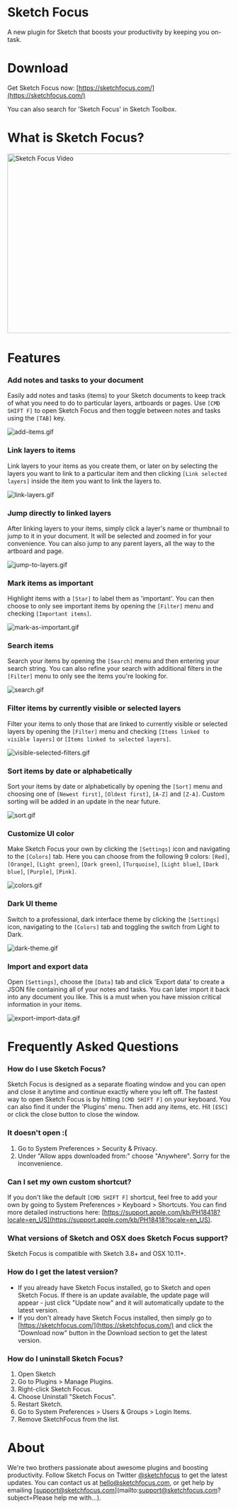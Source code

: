 # Sketch Focus
A new plugin for Sketch that boosts your productivity by keeping you on-task.

# Download

Get Sketch Focus now: [https://sketchfocus.com/](https://sketchfocus.com/)

You can also search for 'Sketch Focus' in Sketch Toolbox.

# What is Sketch Focus?

<a href="http://www.youtube.com/watch?feature=player_embedded&v=cwA1x1Ya-Zs
" target="_blank"><img src="https://github.com/lukasondrej/sketch-focus/raw/master/images/video-thumbnail.png" 
alt="Sketch Focus Video" width="720" height="405" border="0" /></a>

# Features
### Add notes and tasks to your document
Easily add notes and tasks (items) to your Sketch documents to keep track of what you need to do to particular layers, artboards or pages. Use `[CMD SHIFT F]` to open Sketch Focus and then toggle between notes and tasks using the `[TAB]` key.

![add-items.gif](https://github.com/lukasondrej/sketch-focus/raw/master/images/GIFs/add-items.gif)

### Link layers to items
Link layers to your items as you create them, or later on by selecting the layers you want to link to a particular item and then clicking `[Link selected layers]` inside the item you want to link the layers to.

![link-layers.gif](https://github.com/lukasondrej/sketch-focus/raw/master/images/GIFs/link-layers.gif)

### Jump directly to linked layers
After linking layers to your items, simply click a layer's name or thumbnail to jump to it in your document. It will be selected and zoomed in for your convenience. You can also jump to any parent layers, all the way to the artboard and page.

![jump-to-layers.gif](https://github.com/lukasondrej/sketch-focus/raw/master/images/GIFs/jump-to-layers.gif)

### Mark items as important
Highlight items with a `[Star]` to label them as 'important'. You can then choose to only see important items by opening the `[Filter]` menu and checking `[Important items]`.

![mark-as-important.gif](https://github.com/lukasondrej/sketch-focus/raw/master/images/GIFs/mark-as-important.gif)

### Search items
Search your items by opening the `[Search]` menu and then entering your search string. You can also refine your search with additional filters in the `[Filter]` menu to only see the items you're looking for.

![search.gif](https://github.com/lukasondrej/sketch-focus/raw/master/images/GIFs/search.gif)

### Filter items by currently visible or selected layers
Filter your items to only those that are linked to currently visible or selected layers by opening the `[Filter]` menu and checking `[Items linked to visible layers]` or `[Items linked to selected layers]`.

![visible-selected-filters.gif](https://github.com/lukasondrej/sketch-focus/raw/master/images/GIFs/visible-selected-filters.gif)

### Sort items by date or alphabetically
Sort your items by date or alphabetically by opening the `[Sort]` menu and choosing one of `[Newest first]`, `[Oldest first]`, `[A-Z]` and `[Z-A]`. Custom sorting will be added in an update in the near future.

![sort.gif](https://github.com/lukasondrej/sketch-focus/raw/master/images/GIFs/sort.gif)

### Customize UI color
Make Sketch Focus your own by clicking the `[Settings]` icon and navigating to the `[Colors]` tab. Here you can choose from the following 9 colors: `[Red]`, `[Orange]`, `[Light green]`, `[Dark green]`, `[Turquoise]`, `[Light blue]`, `[Dark blue]`, `[Purple]`, `[Pink]`.

![colors.gif](https://github.com/lukasondrej/sketch-focus/raw/master/images/GIFs/colors.gif)

### Dark UI theme
Switch to a professional, dark interface theme by clicking the `[Settings]` icon, navigating to the `[Colors]` tab and toggling the switch from Light to Dark.

![dark-theme.gif](https://github.com/lukasondrej/sketch-focus/raw/master/images/GIFs/dark-theme.gif)

### Import and export data
Open `[Settings]`, choose the `[Data]` tab and click 'Export data' to create a JSON file containing all of your notes and tasks. You can later import it back into any document you like. This is a must when you have mission critical information in your items.

![export-import-data.gif](https://github.com/lukasondrej/sketch-focus/raw/master/images/GIFs/export-import-data.gif)

# Frequently Asked Questions

### How do I use Sketch Focus?
Sketch Focus is designed as a separate floating window and you can open and close it anytime and continue exactly where you left off. The fastest way to open Sketch Focus is by hitting `[CMD SHIFT F]` on your keyboard. You can also find it under the 'Plugins' menu. Then add any items, etc. Hit `[ESC]` or click the close button to close the window.

### It doesn't open :(
1. Go to System Preferences > Security & Privacy.
2. Under "Allow apps downloaded from:" choose "Anywhere". Sorry for the inconvenience.

### Can I set my own custom shortcut?
If you don't like the default `[CMD SHIFT F]` shortcut, feel free to add your own by going to System Preferences > Keyboard > Shortcuts. You can find more detailed instructions here: [https://support.apple.com/kb/PH18418?locale=en_US](https://support.apple.com/kb/PH18418?locale=en_US).

### What versions of Sketch and OSX does Sketch Focus support?
Sketch Focus is compatible with Sketch 3.8+ and OSX 10.11+.

### How do I get the latest version?
+ If you already have Sketch Focus installed, go to Sketch and open Sketch Focus. If there is an update available, the update page will appear - just click "Update now" and it will automatically update to the latest version.
+ If you don't already have Sketch Focus installed, then simply go to [https://sketchfocus.com/](https://sketchfocus.com/) and click the "Download now" button in the Download section to get the latest version.

### How do I uninstall Sketch Focus?
1. Open Sketch
2. Go to Plugins > Manage Plugins.
3. Right-click Sketch Focus.
4. Choose Uninstall "Sketch Focus".
5. Restart Sketch.
6. Go to System Preferences > Users & Groups > Login Items.
7. Remove SketchFocus from the list.

# About
We're two brothers passionate about awesome plugins and boosting productivity. Follow Sketch Focus on Twitter [@sketchfocus](https://twitter.com/sketchfocus) to get the latest updates. You can contact us at [hello@sketchfocus.com](mailto:hello@sketchfocus.com?subject=Hello), or get help by emailing [support@sketchfocus.com](mailto:support@sketchfocus.com?subject=Please help me with...).
